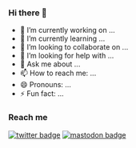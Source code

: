 ### Hi there 👋


- 🔭 I’m currently working on ...
- 🌱 I’m currently learning ...
- 👯 I’m looking to collaborate on ...
- 🤔 I’m looking for help with ...
- 💬 Ask me about ...
- 📫 How to reach me: ...
- 😄 Pronouns: ...
- ⚡ Fun fact: ...

### Reach me 
[![twitter badge](https://img.shields.io/twitter/url?label=%40NandiyaLive&style=social&url=https%3A%2F%2Ftwitter.com%2FNandiyaLive)](https://twitter.com/NandiyaLive)
[![mastodon badge](https://img.shields.io/mastodon/follow/952683?domain=https%3A%2F%2Fmastodon.social%2F%40NandiyaLive&label=%40NandiyaLive&style=social)](https://mastodon.social/@NandiyaLive)
